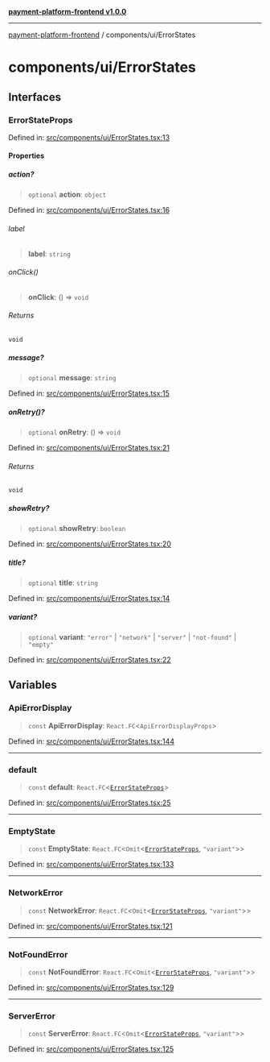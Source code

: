 [**payment-platform-frontend v1.0.0**](../../README.md)

***

[payment-platform-frontend](../../README.md) / components/ui/ErrorStates

# components/ui/ErrorStates

## Interfaces

### ErrorStateProps

Defined in: [src/components/ui/ErrorStates.tsx:13](https://github.com/lsendel/sass/blob/main/frontend/src/components/ui/ErrorStates.tsx#L13)

#### Properties

##### action?

> `optional` **action**: `object`

Defined in: [src/components/ui/ErrorStates.tsx:16](https://github.com/lsendel/sass/blob/main/frontend/src/components/ui/ErrorStates.tsx#L16)

###### label

> **label**: `string`

###### onClick()

> **onClick**: () => `void`

###### Returns

`void`

##### message?

> `optional` **message**: `string`

Defined in: [src/components/ui/ErrorStates.tsx:15](https://github.com/lsendel/sass/blob/main/frontend/src/components/ui/ErrorStates.tsx#L15)

##### onRetry()?

> `optional` **onRetry**: () => `void`

Defined in: [src/components/ui/ErrorStates.tsx:21](https://github.com/lsendel/sass/blob/main/frontend/src/components/ui/ErrorStates.tsx#L21)

###### Returns

`void`

##### showRetry?

> `optional` **showRetry**: `boolean`

Defined in: [src/components/ui/ErrorStates.tsx:20](https://github.com/lsendel/sass/blob/main/frontend/src/components/ui/ErrorStates.tsx#L20)

##### title?

> `optional` **title**: `string`

Defined in: [src/components/ui/ErrorStates.tsx:14](https://github.com/lsendel/sass/blob/main/frontend/src/components/ui/ErrorStates.tsx#L14)

##### variant?

> `optional` **variant**: `"error"` \| `"network"` \| `"server"` \| `"not-found"` \| `"empty"`

Defined in: [src/components/ui/ErrorStates.tsx:22](https://github.com/lsendel/sass/blob/main/frontend/src/components/ui/ErrorStates.tsx#L22)

## Variables

### ApiErrorDisplay

> `const` **ApiErrorDisplay**: `React.FC`\<`ApiErrorDisplayProps`\>

Defined in: [src/components/ui/ErrorStates.tsx:144](https://github.com/lsendel/sass/blob/main/frontend/src/components/ui/ErrorStates.tsx#L144)

***

### default

> `const` **default**: `React.FC`\<[`ErrorStateProps`](#errorstateprops)\>

Defined in: [src/components/ui/ErrorStates.tsx:25](https://github.com/lsendel/sass/blob/main/frontend/src/components/ui/ErrorStates.tsx#L25)

***

### EmptyState

> `const` **EmptyState**: `React.FC`\<`Omit`\<[`ErrorStateProps`](#errorstateprops), `"variant"`\>\>

Defined in: [src/components/ui/ErrorStates.tsx:133](https://github.com/lsendel/sass/blob/main/frontend/src/components/ui/ErrorStates.tsx#L133)

***

### NetworkError

> `const` **NetworkError**: `React.FC`\<`Omit`\<[`ErrorStateProps`](#errorstateprops), `"variant"`\>\>

Defined in: [src/components/ui/ErrorStates.tsx:121](https://github.com/lsendel/sass/blob/main/frontend/src/components/ui/ErrorStates.tsx#L121)

***

### NotFoundError

> `const` **NotFoundError**: `React.FC`\<`Omit`\<[`ErrorStateProps`](#errorstateprops), `"variant"`\>\>

Defined in: [src/components/ui/ErrorStates.tsx:129](https://github.com/lsendel/sass/blob/main/frontend/src/components/ui/ErrorStates.tsx#L129)

***

### ServerError

> `const` **ServerError**: `React.FC`\<`Omit`\<[`ErrorStateProps`](#errorstateprops), `"variant"`\>\>

Defined in: [src/components/ui/ErrorStates.tsx:125](https://github.com/lsendel/sass/blob/main/frontend/src/components/ui/ErrorStates.tsx#L125)
